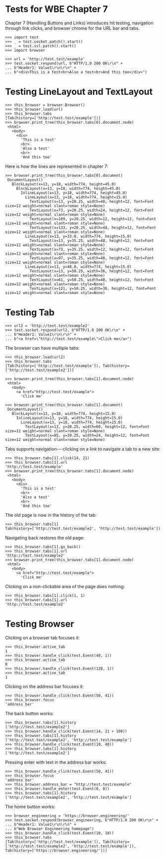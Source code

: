 Tests for WBE Chapter 7
=======================

Chapter 7 (Handling Buttons and Links) introduces hit testing, navigation
through link clicks, and browser chrome for the URL bar and tabs.

    >>> import test
    >>> _ = test.socket.patch().start()
    >>> _ = test.ssl.patch().start()
    >>> import browser

    >>> url = 'http://test.test/example'
    >>> test.socket.respond(url, b"HTTP/1.0 200 OK\r\n" +
    ... b"Header1: Value1\r\n\r\n" +
    ... b"<div>This is a test<br>Also a test<br>And this too</div>")

Testing LineLayout and TextLayout
=================================

    >>> this_browser = browser.Browser()
    >>> this_browser.load(url)
    >>> this_browser.tabs
    [Tab(history=['http://test.test/example'])]
    >>> browser.print_tree(this_browser.tabs[0].document.node)
     <html>
       <body>
         <div>
           'This is a test'
           <br>
           'Also a test'
           <br>
           'And this too'

Here is how the lines are represented in chapter 7:

    >>> browser.print_tree(this_browser.tabs[0].document)
     DocumentLayout()
       BlockLayout(x=13, y=18, width=774, height=45.0)
         BlockLayout(x=13, y=18, width=774, height=45.0)
           InlineLayout(x=13, y=18, width=774, height=45.0)
             LineLayout(x=13, y=18, width=774, height=15.0)
               TextLayout(x=13, y=20.25, width=48, height=12, font=Font size=12 weight=normal slant=roman style=None)
               TextLayout(x=73, y=20.25, width=24, height=12, font=Font size=12 weight=normal slant=roman style=None)
               TextLayout(x=109, y=20.25, width=12, height=12, font=Font size=12 weight=normal slant=roman style=None)
               TextLayout(x=133, y=20.25, width=48, height=12, font=Font size=12 weight=normal slant=roman style=None)
             LineLayout(x=13, y=33.0, width=774, height=15.0)
               TextLayout(x=13, y=35.25, width=48, height=12, font=Font size=12 weight=normal slant=roman style=None)
               TextLayout(x=73, y=35.25, width=12, height=12, font=Font size=12 weight=normal slant=roman style=None)
               TextLayout(x=97, y=35.25, width=48, height=12, font=Font size=12 weight=normal slant=roman style=None)
             LineLayout(x=13, y=48.0, width=774, height=15.0)
               TextLayout(x=13, y=50.25, width=36, height=12, font=Font size=12 weight=normal slant=roman style=None)
               TextLayout(x=61, y=50.25, width=48, height=12, font=Font size=12 weight=normal slant=roman style=None)
               TextLayout(x=121, y=50.25, width=36, height=12, font=Font size=12 weight=normal slant=roman style=None)


Testing Tab
===========

    >>> url2 = 'http://test.test/example2'
    >>> test.socket.respond(url2, b"HTTP/1.0 200 OK\r\n" +
    ... b"Header1: Value1\r\n\r\n" +
    ... b"<a href=\"http://test.test/example\">Click me</a>")

The browser can have multiple tabs:

    >>> this_browser.load(url2)
    >>> this_browser.tabs
    [Tab(history=['http://test.test/example']), Tab(history=['http://test.test/example2'])]

    >>> browser.print_tree(this_browser.tabs[1].document.node)
     <html>
       <body>
         <a href="http://test.test/example">
           'Click me'

    >>> browser.print_tree(this_browser.tabs[1].document)
     DocumentLayout()
       BlockLayout(x=13, y=18, width=774, height=15.0)
         InlineLayout(x=13, y=18, width=774, height=15.0)
           LineLayout(x=13, y=18, width=774, height=15.0)
             TextLayout(x=13, y=20.25, width=60, height=12, font=Font size=12 weight=normal slant=roman style=None)
             TextLayout(x=85, y=20.25, width=24, height=12, font=Font size=12 weight=normal slant=roman style=None)

Tabs supports navigation---clicking on a link to navigate a tab to a new site:

    >>> this_browser.tabs[1].click(14, 21)
    >>> this_browser.tabs[1].url
    'http://test.test/example'
    >>> browser.print_tree(this_browser.tabs[1].document.node)
     <html>
       <body>
         <div>
           'This is a test'
           <br>
           'Also a test'
           <br>
           'And this too'

The old page is now in the history of the tab:

    >>> this_browser.tabs[1]
    Tab(history=['http://test.test/example2', 'http://test.test/example'])

Navigating back restores the old page:

    >>> this_browser.tabs[1].go_back()
    >>> this_browser.tabs[1].url
    'http://test.test/example2'
    >>> browser.print_tree(this_browser.tabs[1].document.node)
     <html>
       <body>
         <a href="http://test.test/example">
           'Click me'

Clicking on a non-clickable area of the page does nothing:

    >>> this_browser.tabs[1].click(1, 1)
    >>> this_browser.tabs[1].url
    'http://test.test/example2'

Testing Browser
===============

Clicking on a browser tab focuses it:

    >>> this_browser.active_tab
    1
    >>> this_browser.handle_click(test.Event(40, 1))
    >>> this_browser.active_tab
    0
    >>> this_browser.handle_click(test.Event(120, 1))
    >>> this_browser.active_tab
    1

Clicking on the address bar focuses it:

    >>> this_browser.handle_click(test.Event(50, 41))
    >>> this_browser.focus
    'address bar'

The back button works:

    >>> this_browser.tabs[1].history
    ['http://test.test/example2']
    >>> this_browser.handle_click(test.Event(14, 21 + 100))
    >>> this_browser.tabs[1].history
    ['http://test.test/example2', 'http://test.test/example']
    >>> this_browser.handle_click(test.Event(10, 40))
    >>> this_browser.tabs[1].history
    ['http://test.test/example2']

Pressing enter with text in the address bar works:

    >>> this_browser.handle_click(test.Event(50, 41))
    >>> this_browser.focus
    'address bar'
    >>> this_browser.address_bar = "http://test.test/example"
    >>> this_browser.handle_enter(test.Event(0, 0))
    >>> this_browser.tabs[1].history
    ['http://test.test/example2', 'http://test.test/example']

The home button works:

    >>> browser_engineering = 'https://browser.engineering/'
    >>> test.socket.respond(browser_engineering, b"HTTP/1.0 200 OK\r\n" +
    ... b"Header1: Value1\r\n\r\n" +
    ... b"Web Browser Engineering homepage")
    >>> this_browser.handle_click(test.Event(10, 10))
    >>> this_browser.tabs
    [Tab(history=['http://test.test/example']), Tab(history=['http://test.test/example2', 'http://test.test/example']), Tab(history=['https://browser.engineering/'])]
